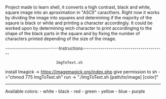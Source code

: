 Project made to learn shell, it converts a high contrast, black and white, square image into an aproximation in "ASCII" caracthers.
Right now it works by dividing the image into squares and determining if the majority of the sqaure is black or white and printing a character accordingly. It could be worked upon by determining wich character to print accordinging to the shape of the black parts in the square and by fixing the number of characters printed depending of the size of the image.


---------------------------Instructions-----------------------------------------

                           ImgToText.sh
install Imagick -> https://imagemagick.org/index.php
give permission to sh ->"chmod 775 ImgToText.sh"
run -> "./ImgToText.sh [path/to/image] [color]"

--------------------------------------------------------------------------------

Available colors:
    - white
    - black
    - red
    - green
    - yellow
    - blue
    - purple
